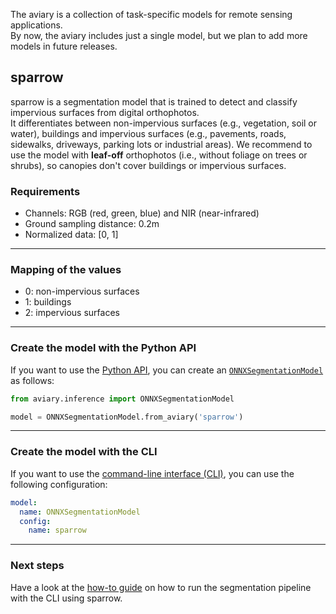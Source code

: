 <style>
  @media screen and (min-width: 76.25em) {
    .md-sidebar--primary { visibility: hidden }
  }
</style>

The aviary is a collection of task-specific models for remote sensing applications.<br />
By now, the aviary includes just a single model, but we plan to add more models in future releases.

## sparrow

sparrow is a segmentation model that is trained to detect and classify impervious surfaces
from digital orthophotos.<br />
It differentiates between non-impervious surfaces (e.g., vegetation, soil or water), buildings and
impervious surfaces (e.g., pavements, roads, sidewalks, driveways, parking lots or industrial areas).
We recommend to use the model with **leaf-off** orthophotos (i.e., without foliage on trees or shrubs),
so canopies don't cover buildings or impervious surfaces.

### Requirements

- Channels: RGB (red, green, blue) and NIR (near-infrared)
- Ground sampling distance: 0.2m
- Normalized data: [0, 1]

---

### Mapping of the values

- 0: non-impervious surfaces
- 1: buildings
- 2: impervious surfaces

---

### Create the model with the Python API

If you want to use the [Python API](../api_reference/index.md),
you can create an [`ONNXSegmentationModel`](../api_reference/inference/model.md#aviary.inference.ONNXSegmentationModel)
as follows:

``` python
from aviary.inference import ONNXSegmentationModel

model = ONNXSegmentationModel.from_aviary('sparrow')
```

---

### Create the model with the CLI

If you want to use the [command-line interface (CLI)](../cli_reference/segmentation_pipeline.md),
you can use the following configuration:

``` yaml title="config.yaml"
model:
  name: ONNXSegmentationModel
  config:
    name: sparrow
```

---

### Next steps

Have a look at the [how-to guide](../how_to_guides/cli/how_to_run_the_segmentation_pipeline.md)
on how to run the segmentation pipeline with the CLI using sparrow.
